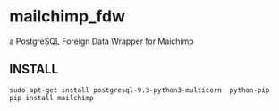 # mailchimp_fdw
a PostgreSQL Foreign Data Wrapper for Maichimp




## INSTALL

```
sudo apt-get install postgresql-9.3-python3-multicorn  python-pip
pip install mailchimp
```

